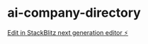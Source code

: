# ai-company-directory

[Edit in StackBlitz next generation editor ⚡️](https://stackblitz.com/~/github.com/farque65/ai-company-list)
